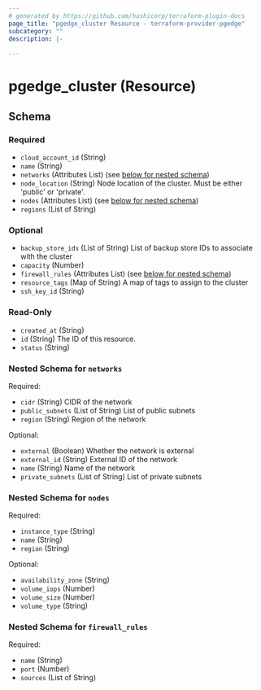 ```yaml
---
# generated by https://github.com/hashicorp/terraform-plugin-docs
page_title: "pgedge_cluster Resource - terraform-provider-pgedge"
subcategory: ""
description: |-
  
---
```


# pgedge_cluster (Resource)





<!-- schema generated by tfplugindocs -->
## Schema

### Required

- `cloud_account_id` (String)
- `name` (String)
- `networks` (Attributes List) (see [below for nested schema](#nestedatt--networks))
- `node_location` (String) Node location of the cluster. Must be either 'public' or 'private'.
- `nodes` (Attributes List) (see [below for nested schema](#nestedatt--nodes))
- `regions` (List of String)

### Optional

- `backup_store_ids` (List of String) List of backup store IDs to associate with the cluster
- `capacity` (Number)
- `firewall_rules` (Attributes List) (see [below for nested schema](#nestedatt--firewall_rules))
- `resource_tags` (Map of String) A map of tags to assign to the cluster
- `ssh_key_id` (String)

### Read-Only

- `created_at` (String)
- `id` (String) The ID of this resource.
- `status` (String)

<a id="nestedatt--networks"></a>
### Nested Schema for `networks`

Required:

- `cidr` (String) CIDR of the network
- `public_subnets` (List of String) List of public subnets
- `region` (String) Region of the network

Optional:

- `external` (Boolean) Whether the network is external
- `external_id` (String) External ID of the network
- `name` (String) Name of the network
- `private_subnets` (List of String) List of private subnets


<a id="nestedatt--nodes"></a>
### Nested Schema for `nodes`

Required:

- `instance_type` (String)
- `name` (String)
- `region` (String)

Optional:

- `availability_zone` (String)
- `volume_iops` (Number)
- `volume_size` (Number)
- `volume_type` (String)


<a id="nestedatt--firewall_rules"></a>
### Nested Schema for `firewall_rules`

Required:

- `name` (String)
- `port` (Number)
- `sources` (List of String)
